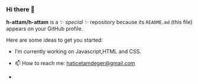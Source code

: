 ### Hi there 👋


**h-attam/h-attam** is a ✨ _special_ ✨ repository because its `README.md` (this file) appears on your GitHub profile.

Here are some ideas to get you started:

-  I’m currently working on Javascript,HTML and CSS.



- 📫 How to reach me: haticetamdeger@gmail.com
-
